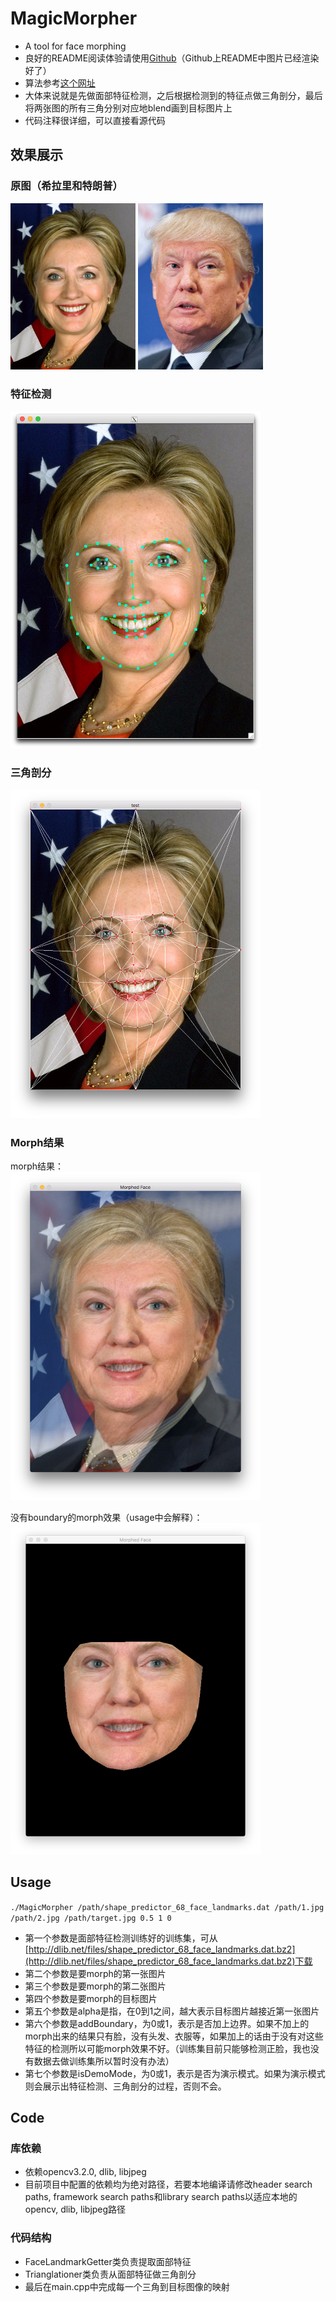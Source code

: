 # MagicMorpher
- A tool for face morphing
- 良好的README阅读体验请使用[Github](https://github.com/sunshineclt/MagicMorpher)（Github上README中图片已经渲染好了）
- 算法参考[这个网址](http://www.learnopencv.com/face-morph-using-opencv-cpp-python/#download)
- 大体来说就是先做面部特征检测，之后根据检测到的特征点做三角剖分，最后将两张图的所有三角分别对应地blend画到目标图片上
- 代码注释很详细，可以直接看源代码

## 效果展示
### 原图（希拉里和特朗普）
<img src="./pic/clinton.jpg" alt="希拉里" width=200px/>
<img src="./pic/trump.jpg" alt="特朗普" width=200px/>

### 特征检测
<img src="./pic/特征检测.png" alt="特征检测" width=400px/>

### 三角剖分
<img src="./pic/三角剖分.png" alt="三角剖分" width=400px/>

### Morph结果
morph结果：
<br />
<img src="./pic/morphed_face.png" alt="morph结果" width=400px/>

没有boundary的morph效果（usage中会解释）：
<br />
<img src="./pic/no_boundary_morphed_face.png" alt="没有boundary的morph效果" width=400px/>

## Usage
`./MagicMorpher /path/shape_predictor_68_face_landmarks.dat /path/1.jpg /path/2.jpg /path/target.jpg 0.5 1 0`

- 第一个参数是面部特征检测训练好的训练集，可从[http://dlib.net/files/shape_predictor_68_face_landmarks.dat.bz2](http://dlib.net/files/shape_predictor_68_face_landmarks.dat.bz2)下载
- 第二个参数是要morph的第一张图片
- 第三个参数是要morph的第二张图片
- 第四个参数是要morph的目标图片
- 第五个参数是alpha是指，在0到1之间，越大表示目标图片越接近第一张图片
- 第六个参数是addBoundary，为0或1，表示是否加上边界。如果不加上的morph出来的结果只有脸，没有头发、衣服等，如果加上的话由于没有对这些特征的检测所以可能morph效果不好。（训练集目前只能够检测正脸，我也没有数据去做训练集所以暂时没有办法）
- 第七个参数是isDemoMode，为0或1，表示是否为演示模式。如果为演示模式则会展示出特征检测、三角剖分的过程，否则不会。

## Code
### 库依赖
- 依赖opencv3.2.0, dlib, libjpeg
- 目前项目中配置的依赖均为绝对路径，若要本地编译请修改header search paths, framework search paths和library search paths以适应本地的opencv, dlib, libjpeg路径

### 代码结构
- FaceLandmarkGetter类负责提取面部特征
- Trianglationer类负责从面部特征做三角剖分
- 最后在main.cpp中完成每一个三角到目标图像的映射


